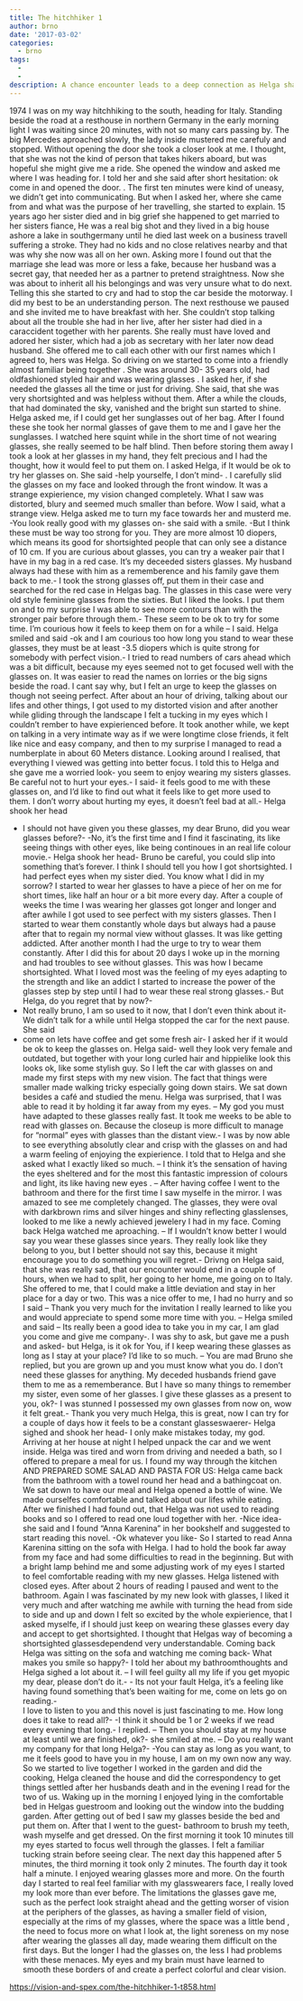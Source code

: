 ```yaml
---
title: The hitchhiker 1
author: brno
date: '2017-03-02'
categories:
  - brno
tags:
  - 
  - 
description: A chance encounter leads to a deep connection as Helga shares her heartbreaking story with a hitchhiker.
---
```

1974 I was on my way hitchhiking to the south, heading for Italy. Standing beside the road at a resthouse in northern Germany in the early morning light I was waiting since 20 minutes, with not so many cars passing by. The big Mercedes aproached slowly, the lady inside mustered me carefuly and stopped. Without opening the door she took a closer look at me. I thought, that she was not the kind of person that takes hikers aboard, but was hopeful she might give me a ride. She opened the window and asked me where I was heading for.  I told her and she said after short hesitation: ok come in and opened the door. .
The first ten minutes were kind of uneasy, we didn’t get into communicating. But when I asked her, where she came from and what was the purpose of her travelling, she started to explain. 
15 years ago her sister died and in big grief she happened to get married to her sisters fiance, He was a real big shot and they lived in a big house ashore a lake in southgermany until he died last week on a business travell suffering a stroke. They had no kids and no close relatives nearby and that was why she now was all on her own. Asking more I found out that the marriage she lead was more or less a fake, because her husband was a secret gay, that needed her as a partner to pretend straightness. Now she was about to inherit all his belongings and was very unsure what to do next.  Telling this she started to cry and had to stop the car beside the motorway. I did my best to be an understanding person. The next resthouse we paused and she invited me to have breakfast with her. She couldn’t stop talking about all the trouble she  had in her live, after her sister had died in a caraccident together with her parents. She really must have loved and adored her sister, which had a job as secretary with her later now dead husband.  She offered me to call each other with our first names which I agreed to, hers was Helga.
So driving on we started to come into a friendly almost familiar being together . 
She was around 30- 35 years old, had oldfashioned styled  hair and was wearing  glasses . I asked her, if she needed the glasses all the time or just for driving. She said, that  she was very shortsighted and was helpless without them. 
After a while the clouds, that had dominated the sky, vanished and the bright sun started to shine. Helga asked me, if I could get her sunglasses out of her bag.  After I found these she took  her normal glasses of gave them to me and I gave her the sunglasses.
I watched here squint while in the short time of not wearing glasses, she really seemed to be half blind. Then before storing them away I took a look at her glasses in my hand, they felt precious and I had the thought,  how it would feel to put them on.  I asked Helga, if It would be ok to try her glasses on.  She said -help yourselfe, I don’t mind- . I carefully slid the glasses on my face and looked through the front window. It was a strange expierience, my vision changed completely. What I saw was distorted, blury  and seemed much smaller than before. Wow I said, what a strange view. Helga asked me to turn my face towards her and musterd me. -You look really good with my glasses on- she said with a smile. -But I think these must be way too strong for you. They are more almost 10 diopers, which means its good for shortsighted people that can only see a distance of 10 cm. If you are curious about glasses, you can try a weaker pair that I have in my bag in a red case. It’s my deceeded sisters glasses. My husband always had these with him as a rememberence and his family gave them back to me.-
I took the strong glasses off, put them in their case and searched for the red case in Helgas bag. The glasses in this case were very old style feminine glasses from the sixties. But I liked the looks. I put them on and to my surprise I was able to see more contours than with the stronger pair before through them.- These seem to be ok to try for some time. I’m courious how it feels to keep them on for a while – I said. Helga smiled and said -ok and I am courious too how long you stand to wear these glasses, they must be at least -3.5 diopers which is quite strong for somebody with perfect vision.-
I tried to read numbers of cars ahead which was a bit difficult, because my eyes seemed not to get focused well with the glasses on. It was easier to read the names on lorries or the big signs beside the road. I cant say why, but I felt an urge to keep the glasses on though not seeing perfect.  After about an hour of driving, talking about our lifes and other things, I got used to my distorted vision and after another while gliding through the landscape I felt a tucking in my eyes which I couldn’t rember to have expierienced before. It took another  while, we kept on talking in a very intimate way as if we were longtime close friends, it felt like nice and easy company, and then to my  surprise I managed to read a numberplate in about 60 Meters distance. Looking around I realised, that everything I viewed was getting into better focus. I told this to Helga  and she gave me a worried look- you seem to enjoy wearing my sisters glasses. Be careful not to hurt your eyes.- I said- it feels good to me with these glasses on, and I’d like to find out what it feels like to get more used to them. I don’t worry about hurting my eyes, it doesn’t feel bad at all.- Helga shook her head 
- I should not have given you these glasses, my dear Bruno, did you wear glasses before?- 
-No, it’s the first time and I find it fascinating, its like seeing things with other eyes, like being continoues  in an real life colour movie.- 
Helga shook her head- Bruno be careful, you could slip into something that’s forever. I think I should tell you how I got shortsighted. I had perfect eyes when my sister died. You know what I did in my sorrow? I started to wear her glasses to have a piece of her on me for short times, like half an hour or a bit more every day. After a couple of weeks  the time I was wearing her glasses got longer and longer and after awhile  I got used to see perfect with my sisters glasses. Then I started to wear them constantly whole days but always had a pause after that to regain my normal view without glasses. It was like getting addicted. After another month I had the urge to try to wear them constantly. After I did this for about 20 days I woke up in the morning and had troubles to see without glasses. This was how I became shortsighted. What I loved most was the feeling of my eyes adapting to the strength and like an addict I started to increase the power of the glasses step by step until I had to wear these real strong glasses.- But Helga, do you regret that  by now?- 
- Not really bruno, I am so used to it now, that I don’t even think about it-  
We didn’t talk for a while until Helga stopped the car for the next pause. She said 
- come on lets have coffee and get some fresh air- 
I asked her if it would be ok to keep the glasses on. Helga said- well they look very female and outdated, but together with your long curled hair and hippielike look this looks ok, like some stylish guy.
So I left the car with glasses on and made my first steps with my new vision. The fact that things were smaller made walking tricky especially going down stairs. We sat down besides a café and studied the menu. Helga was surprised, that I was able to read it by holding it far away from my eyes. 
– My god you must have adapted to these glasses really fast. It took me weeks to be able to read with glasses on. Because the closeup is more difficult to manage for “normal” eyes with glasses than the distant view.- 
I was by now able to see everything absolutly clear and crisp with the glasses on and had a warm feeling of enjoying the expierience. I told that to Helga and she asked what I exactly liked so much. – I think it’s the sensation of having the eyes sheltered and for the most this fantastic impression of colours and light, its like having new eyes . – 
After having coffee I went to the bathroom and there for the first time I saw myselfe in the mirror. I was amazed to see me completely changed. The glasses, they were oval with darkbrown rims and silver hinges and shiny reflecting glasslenses, looked to me like a newly achieved jewelery I had in my face. 
Coming back Helga watched me aproaching. – If I wouldn’t know better I would say you wear these glasses since years. They really look like they belong to you, but I better should not say this, because it might encourage you to do something you will regret.-
Drivng on Helga said, that she was really sad, that our encounter would end in a couple of hours, when we had to split, her going to her home, me going on to Italy. She offered to me, that I could make a little deviation and stay in her place for a day or two. This was a nice offer to me,  I had no hurry and so I said – Thank you very much for the invitation I really learned to like you and would appreciate to spend some more time with you. – Helga smiled  and said – Its really been a good idea to take you in my car, I am glad you come and give me company-. I was shy to ask, but gave me a push  and asked- but Helga, is it ok for You, if I keep wearing these glasses as long as I stay at your place? I’d like to so much. – You are mad Bruno she replied, but you are grown up and you must know what you do. I don’t need these glasses for anything. My deceded husbands friend gave them to me as a rememberance. But I have so many things to remember my sister, even some of her glasses. I give these glasses as a present to you, ok?- I was stunned I possessed my own glasses from now on, wow it felt great.- Thank you very much Helga, this is great, now I can try for a couple of days how it feels to be a constant glasseswaerer- Helga sighed and shook her head- I only make mistakes today, my god.
Arriving at her house at night I helped unpack the car and we went inside. Helga was tired and worn from driving and needed a bath, so I offered to prepare a meal for us.
I  found my way through the kitchen AND PREPARED SOME SALAD AND PASTA FOR US: Helga came back from the bathroom with a towel round her head and a bathingcoat on. We sat down to have our meal and Helga opened a bottle of wine. 
We made ourselfes comfortable and talked about our lifes while eating. After we finished I had found out, that Helga was not used to reading books and so I offered to read one loud together with her.
-Nice idea- she said and I found “Anna Karenina” in her bookshelf and suggested to start reading this novel. -Ok whatever you like- So I started to read Anna Karenina sitting on the sofa with Helga. I had to hold the book far away from my face and had some  difficulties to read in the beginning. But with a bright lamp behind me and some adjusting work of my eyes I started to feel comfortable reading with my new glasses. Helga listened with closed eyes. 
After about 2 hours of reading I paused and went to the bathroom. Again I was fascinated by my new look with glasses, I liked it very much and after watching me awhile with turning the head from side to side and up and down I felt so excited by the whole expierience, that I asked myselfe, if I should just keep on wearing these glasses every day and accept to get shortsighted.  I thought that Helgas way of becoming a shortsighted glassesdependend very understandable.
Coming back Helga was sitting on the sofa and watching me coming back- What makes you smile so happy?- I told her about my bathroomthoughts and Helga sighed a lot about it. – I will feel guilty all my life if you get myopic my dear, please don’t do it.- - Its not your fault Helga, it’s a feeling like having found something that’s been waiting for me, come on lets go on reading.-  
I love to listen to you and this novel  is just fascinating to me. How long does it take to read all?- 
-I think it should be 1 or 2 weeks if we read every evening that long.- I replied. – Then you should stay  at my house at least until we are finished, ok?- she smiled at me. – Do you really want my company for that long Helga?- -You can stay as long as you want, to me it feels good to have you in my house, I am on my own now any way.
So we started to live together I worked in the garden and did the cooking, Helga cleaned the house and did the correspondency to get things settled after her husbands death and in the evening I read  for the two of us. 
Waking up in the morning I enjoyed lying in the comfortable bed in Helgas guestroom and looking out the window into the budding garden. After getting out of bed I saw my glasses beside the bed and put them on. After that I went to the guest- bathroom to brush my teeth, wash myselfe and get dressed. On the first morning it took 10 minutes till my eyes started to focus well through the glasses. I felt a familiar tucking strain before seeing clear. The next day this happened after 5 minutes, the third morning it took only 2 minutes. The fourth day it took half a minute. I enjoyed wearing glasses  more and more. On the fourth day I started to real feel familiar with my glasswearers face, I really loved my look more than ever before. The limitations the glasses gave me, such as the perfect look straight ahead and the getting worser of vision at the periphers of the glasses,  as having a smaller field of vision, especially at the rims of my glasses, where the space was a little bend , the need to focus more on what I look at, the light soreness on my nose after wearing the glasses all day, made wearing them difficult on the first days. But the longer I had the glasses on, the less I had problems with these menaces. My eyes and my brain must have learned to smooth these borders of and create a perfect colorful and clear vision.

https://vision-and-spex.com/the-hitchhiker-1-t858.html